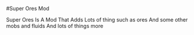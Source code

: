 #Super Ores Mod

Super Ores Is A Mod That Adds Lots of thing such as ores And some other mobs and fluids And lots of things more